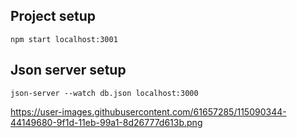 ## Project setup
```
npm start localhost:3001
```
## Json server setup
```
json-server --watch db.json localhost:3000
```

https://user-images.githubusercontent.com/61657285/115090344-44149680-9f1d-11eb-99a1-8d26777d613b.png
